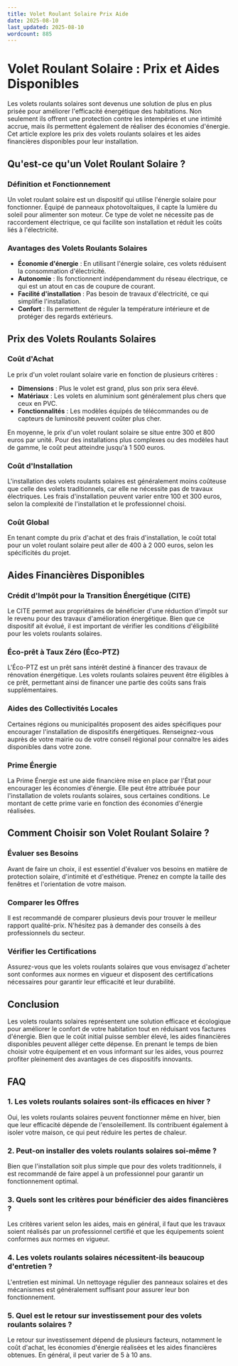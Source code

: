 ```yaml
---
title: Volet Roulant Solaire Prix Aide
date: 2025-08-10
last_updated: 2025-08-10
wordcount: 885
---
```


# Volet Roulant Solaire : Prix et Aides Disponibles

Les volets roulants solaires sont devenus une solution de plus en plus prisée pour améliorer l'efficacité énergétique des habitations. Non seulement ils offrent une protection contre les intempéries et une intimité accrue, mais ils permettent également de réaliser des économies d'énergie. Cet article explore les prix des volets roulants solaires et les aides financières disponibles pour leur installation.

## Qu'est-ce qu'un Volet Roulant Solaire ?

### Définition et Fonctionnement

Un volet roulant solaire est un dispositif qui utilise l'énergie solaire pour fonctionner. Équipé de panneaux photovoltaïques, il capte la lumière du soleil pour alimenter son moteur. Ce type de volet ne nécessite pas de raccordement électrique, ce qui facilite son installation et réduit les coûts liés à l'électricité.

### Avantages des Volets Roulants Solaires

- **Économie d'énergie** : En utilisant l'énergie solaire, ces volets réduisent la consommation d'électricité.
- **Autonomie** : Ils fonctionnent indépendamment du réseau électrique, ce qui est un atout en cas de coupure de courant.
- **Facilité d'installation** : Pas besoin de travaux d'électricité, ce qui simplifie l'installation.
- **Confort** : Ils permettent de réguler la température intérieure et de protéger des regards extérieurs.

## Prix des Volets Roulants Solaires

### Coût d'Achat

Le prix d'un volet roulant solaire varie en fonction de plusieurs critères :

- **Dimensions** : Plus le volet est grand, plus son prix sera élevé.
- **Matériaux** : Les volets en aluminium sont généralement plus chers que ceux en PVC.
- **Fonctionnalités** : Les modèles équipés de télécommandes ou de capteurs de luminosité peuvent coûter plus cher.

En moyenne, le prix d'un volet roulant solaire se situe entre 300 et 800 euros par unité. Pour des installations plus complexes ou des modèles haut de gamme, le coût peut atteindre jusqu'à 1 500 euros.

### Coût d'Installation

L'installation des volets roulants solaires est généralement moins coûteuse que celle des volets traditionnels, car elle ne nécessite pas de travaux électriques. Les frais d'installation peuvent varier entre 100 et 300 euros, selon la complexité de l'installation et le professionnel choisi.

### Coût Global

En tenant compte du prix d'achat et des frais d'installation, le coût total pour un volet roulant solaire peut aller de 400 à 2 000 euros, selon les spécificités du projet.

## Aides Financières Disponibles

### Crédit d'Impôt pour la Transition Énergétique (CITE)

Le CITE permet aux propriétaires de bénéficier d'une réduction d'impôt sur le revenu pour des travaux d'amélioration énergétique. Bien que ce dispositif ait évolué, il est important de vérifier les conditions d'éligibilité pour les volets roulants solaires.

### Éco-prêt à Taux Zéro (Éco-PTZ)

L'Éco-PTZ est un prêt sans intérêt destiné à financer des travaux de rénovation énergétique. Les volets roulants solaires peuvent être éligibles à ce prêt, permettant ainsi de financer une partie des coûts sans frais supplémentaires.

### Aides des Collectivités Locales

Certaines régions ou municipalités proposent des aides spécifiques pour encourager l'installation de dispositifs énergétiques. Renseignez-vous auprès de votre mairie ou de votre conseil régional pour connaître les aides disponibles dans votre zone.

### Prime Énergie

La Prime Énergie est une aide financière mise en place par l'État pour encourager les économies d'énergie. Elle peut être attribuée pour l'installation de volets roulants solaires, sous certaines conditions. Le montant de cette prime varie en fonction des économies d'énergie réalisées.

## Comment Choisir son Volet Roulant Solaire ?

### Évaluer ses Besoins

Avant de faire un choix, il est essentiel d'évaluer vos besoins en matière de protection solaire, d'intimité et d'esthétique. Prenez en compte la taille des fenêtres et l'orientation de votre maison.

### Comparer les Offres

Il est recommandé de comparer plusieurs devis pour trouver le meilleur rapport qualité-prix. N'hésitez pas à demander des conseils à des professionnels du secteur.

### Vérifier les Certifications

Assurez-vous que les volets roulants solaires que vous envisagez d'acheter sont conformes aux normes en vigueur et disposent des certifications nécessaires pour garantir leur efficacité et leur durabilité.

## Conclusion

Les volets roulants solaires représentent une solution efficace et écologique pour améliorer le confort de votre habitation tout en réduisant vos factures d'énergie. Bien que le coût initial puisse sembler élevé, les aides financières disponibles peuvent alléger cette dépense. En prenant le temps de bien choisir votre équipement et en vous informant sur les aides, vous pourrez profiter pleinement des avantages de ces dispositifs innovants.

## FAQ

### 1. Les volets roulants solaires sont-ils efficaces en hiver ?

Oui, les volets roulants solaires peuvent fonctionner même en hiver, bien que leur efficacité dépende de l'ensoleillement. Ils contribuent également à isoler votre maison, ce qui peut réduire les pertes de chaleur.

### 2. Peut-on installer des volets roulants solaires soi-même ?

Bien que l'installation soit plus simple que pour des volets traditionnels, il est recommandé de faire appel à un professionnel pour garantir un fonctionnement optimal.

### 3. Quels sont les critères pour bénéficier des aides financières ?

Les critères varient selon les aides, mais en général, il faut que les travaux soient réalisés par un professionnel certifié et que les équipements soient conformes aux normes en vigueur.

### 4. Les volets roulants solaires nécessitent-ils beaucoup d'entretien ?

L'entretien est minimal. Un nettoyage régulier des panneaux solaires et des mécanismes est généralement suffisant pour assurer leur bon fonctionnement.

### 5. Quel est le retour sur investissement pour des volets roulants solaires ?

Le retour sur investissement dépend de plusieurs facteurs, notamment le coût d'achat, les économies d'énergie réalisées et les aides financières obtenues. En général, il peut varier de 5 à 10 ans.
